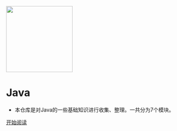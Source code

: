 <img width="180px" src="https://gitee.com/duhouan/ImagePro/raw/master/xyjy.png">

# Java

- 本仓库是对Java的一些基础知识进行收集、整理。一共分为7个模块。

[开始阅读](./README.md)

